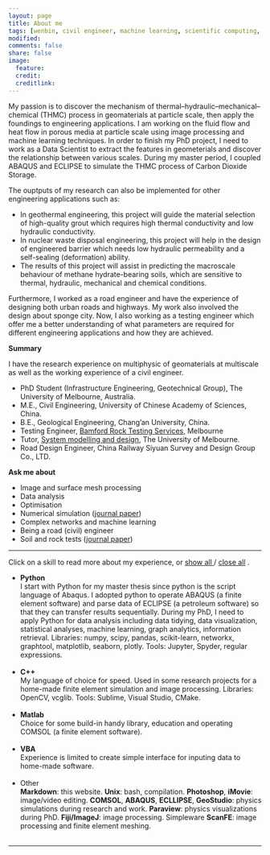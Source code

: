 ```yaml
---
layout: page
title: About me
tags: [wenbin, civil engineer, machine learning, scientific computing, porous media simulation, chinese]
modified: 
comments: false
share: false
image:
  feature: 
  credit: 
  creditlink: 
---
```


[//]: <> (Ethnography of Data: learning about the social context behind our data. Include qualitative insights and treat systems less like an “experimental black box”.)




My passion is to discover the mechanism of thermal–hydraulic–mechanical–chemical (THMC) process in geomaterials at particle scale, then apply the foundings to engineering applications. I am working on the fluid flow and heat flow in porous media at particle scale using image processing and machine learning techniques. In order to finish my PhD project, I need to work as a Data Scientist to extract the features in geometerials and discover the relationship between various scales. During my master period, I coupled ABAQUS and ECLIPSE to simulate the THMC process of Carbon Dioxide Storage.

The ouptputs of my research can also be implemented for other engineering applications such as:

- In geothermal engineering, this project will guide the material selection of high-quality grout which requires high thermal conductivity and low hydraulic conductivity. 
- In nuclear waste disposal engineering, this project will help in the design of engineered barrier which needs low hydraulic permeability and a self-sealing (deformation) ability.
- The results of this project will assist in predicting the macroscale behaviour of methane hydrate-bearing soils, which are sensitive to thermal, hydraulic, mechanical and chemical conditions.

Furthermore, I worked as a road engineer and have the experience of designing both urban roads and highways. My work also involved the design about sponge city. Now, I also working as a testing engineer which offer me a better understanding of what parameters are required for different engineering applications and how they are achieved.

**Summary**

I have the research experience on multiphysic of geomaterials at multiscale as well as the working experience of a civil engineer.

- PhD Student (Infrastructure Engineering, Geotechnical Group), The University of Melbourne, Australia.
- M.E., Civil Engineering, University of Chinese Academy of Sciences, China.
- B.E., Geological Engineering, Chang’an University, China.
- Testing Engineer, [Bamford Rock Testing Services](http://bamfordrocks.com.au/), Melbourne
- Tutor, [System modelling and design](https://handbook.unimelb.edu.au/2017/subjects/cven30010), The University of Melbourne. 
- Road Design Engineer, China Railway Siyuan Survey and Design Group Co., LTD.

**Ask me about**
- Image and surface mesh processing 
- Data analysis 
- Optimisation 
- Numerical simulation ([journal paper](https://doi.org/10.1016/j.enggeo.2015.07.017))
- Complex networks and machine learning 
- Being a road (civil) engineer
- Soil and rock tests ([journal paper](https://doi.org/10.1007/s10035-015-0551-7))

---
Click on a skill to read more about my experience, or 
<span style="cursor:hand; cursor:pointer" onClick="openAll()">
  <u> show all </u>
</span> 
/
<span style="cursor:hand; cursor:pointer" onClick="closeAll()">
  <u> close all</u>
</span>
. 

- <div onClick="openClose_skill('p1')" style="cursor:hand; cursor:pointer"><b>Python</b></div><div id="p1" class="texter"> I start with Python for my master thesis since python is the script language of Abaqus. I adopted python to operate ABAQUS (a finite element software) and parse data of ECLIPSE (a petroleum software) so that they can transfer results sequentially. During my PhD, I need to apply Python for data analysis including  data tidying, data visualization, statistical analyses, machine learning, graph analytics, information retrieval. Libraries: numpy, scipy, pandas, scikit-learn, networkx, graphtool, matplotlib, seaborn, plotly. Tools: Jupyter, Spyder, regular expressions.<br /><br /></div>

- <div onClick="openClose_skill('p2')" style="cursor:hand; cursor:pointer"><b>C++</b></div><div id="p2" class="texter"> My language of choice for speed. Used in some research projects for a home-made finite element simulation and image processing. Libraries: OpenCV, vcglib. Tools: Sublime, Visual Studio, CMake.<br /><br /></div>
 
- <div onClick="openClose_skill('p3')" style="cursor:hand; cursor:pointer"><b>Matlab</b></div><div id="p3" class="texter"> Choice for some build-in handy library, education and operating COMSOL (a finite element software).<br /><br /></div>

- <div onClick="openClose_skill('p4')" style="cursor:hand; cursor:pointer"><b>VBA</b></div><div id="p4" class="texter"> Experience is limited to create simple interface for inputing data to home-made software. <br /><br /></div>

- <div onClick="openClose_skill('p5')" style="cursor:hand; cursor:pointer">Other</div><div id="p5" class="texter">
  <b>Markdown</b>: this website. <b>Unix</b>: bash, compilation. <b>Photoshop</b>, <b>iMovie</b>: image/video editing. <b>COMSOL</b>, <b>ABAQUS</b>, <b>ECLLIPSE</b>, <b>GeoStudio</b>: physics simulations during research and work. <b>Paraview</b>: physics visualizations during PhD. <b>Fiji/ImageJ</b>: image processing. Simpleware <b>ScanFE</b>: image processing and finite element meshing. <br /><br /></div>
---
